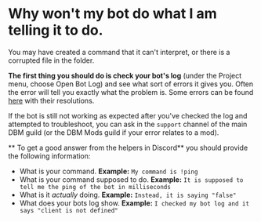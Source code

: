 # Why won't my bot do what I am telling it to do.
You may have created a command that it can't interpret, or there is a corrupted file in the folder.  

**The first thing you should do is check your bot's log** (under the Project menu, choose Open Bot Log) and see what sort of errors it gives you. Often the error will tell you exactly what the problem is. Some errors can be found [here](https://silversunset.net/dbm/troubleshooting) with their resolutions.  

If the bot is still not working as expected after you've checked the log and attempted to troubleshoot, you can ask in the `support` channel of the main DBM guild (or the DBM Mods guild if your error relates to a mod).  

** To get a good answer from the helpers in Discord** you should provide the following information:  

* What is your command. **Example:** `My command is !ping`  
* What is your command supposed to do. **Example:** `It is supposed to tell me the ping of the bot in milliseconds`  
* What is it *actually* doing. **Example:** `Instead, it is saying "false"`  
* What does your bots log show. **Example:** `I checked my bot log and it says "client is not defined"` 